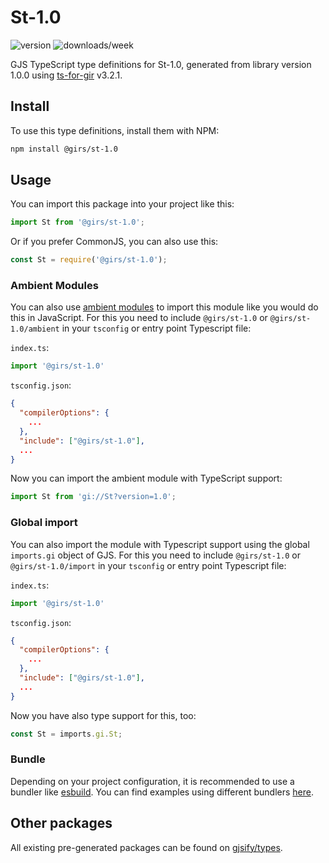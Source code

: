 
# St-1.0

![version](https://img.shields.io/npm/v/@girs/st-1.0)
![downloads/week](https://img.shields.io/npm/dw/@girs/st-1.0)


GJS TypeScript type definitions for St-1.0, generated from library version 1.0.0 using [ts-for-gir](https://github.com/gjsify/ts-for-gir) v3.2.1.


## Install

To use this type definitions, install them with NPM:
```bash
npm install @girs/st-1.0
```

## Usage

You can import this package into your project like this:
```ts
import St from '@girs/st-1.0';
```

Or if you prefer CommonJS, you can also use this:
```ts
const St = require('@girs/st-1.0');
```

### Ambient Modules

You can also use [ambient modules](https://github.com/gjsify/ts-for-gir/tree/main/packages/cli#ambient-modules) to import this module like you would do this in JavaScript.
For this you need to include `@girs/st-1.0` or `@girs/st-1.0/ambient` in your `tsconfig` or entry point Typescript file:

`index.ts`:
```ts
import '@girs/st-1.0'
```

`tsconfig.json`:
```json
{
  "compilerOptions": {
    ...
  },
  "include": ["@girs/st-1.0"],
  ...
}
```

Now you can import the ambient module with TypeScript support: 

```ts
import St from 'gi://St?version=1.0';
```

### Global import

You can also import the module with Typescript support using the global `imports.gi` object of GJS.
For this you need to include `@girs/st-1.0` or `@girs/st-1.0/import` in your `tsconfig` or entry point Typescript file:

`index.ts`:
```ts
import '@girs/st-1.0'
```

`tsconfig.json`:
```json
{
  "compilerOptions": {
    ...
  },
  "include": ["@girs/st-1.0"],
  ...
}
```

Now you have also type support for this, too:

```ts
const St = imports.gi.St;
```

### Bundle

Depending on your project configuration, it is recommended to use a bundler like [esbuild](https://esbuild.github.io/). You can find examples using different bundlers [here](https://github.com/gjsify/ts-for-gir/tree/main/examples).

## Other packages

All existing pre-generated packages can be found on [gjsify/types](https://github.com/gjsify/types).

